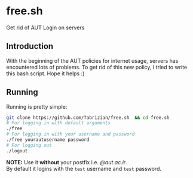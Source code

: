 # free.sh
 Get rid of AUT Login on servers
## Introduction
With the beginning of the AUT policies for internet usage, servers has encountered lots of problems. To get
rid of this new policy, I tried to write this bash script. Hope it helps :)


## Running
Running is pretty simple:  
```sh
git clone https://github.com/Tabrizian/free.sh  && cd free.sh
# For logging in with default arguments
./free
# For logging in with your username and password
./free yourautusername password
# For logging out
./logout
```
**NOTE:** Use it **without** your postfix i.e. *@aut.ac.ir*.  
By default it logins with the ```test``` username and ```test``` password.
